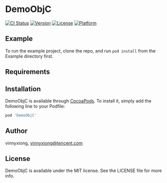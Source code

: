 # DemoObjC

[![CI Status](https://img.shields.io/travis/vinnyxiong/DemoObjC.svg?style=flat)](https://travis-ci.org/vinnyxiong/DemoObjC)
[![Version](https://img.shields.io/cocoapods/v/DemoObjC.svg?style=flat)](https://cocoapods.org/pods/DemoObjC)
[![License](https://img.shields.io/cocoapods/l/DemoObjC.svg?style=flat)](https://cocoapods.org/pods/DemoObjC)
[![Platform](https://img.shields.io/cocoapods/p/DemoObjC.svg?style=flat)](https://cocoapods.org/pods/DemoObjC)

## Example

To run the example project, clone the repo, and run `pod install` from the Example directory first.

## Requirements

## Installation

DemoObjC is available through [CocoaPods](https://cocoapods.org). To install
it, simply add the following line to your Podfile:

```ruby
pod 'DemoObjC'
```

## Author

vinnyxiong, vinnyxiong@tencent.com

## License

DemoObjC is available under the MIT license. See the LICENSE file for more info.

